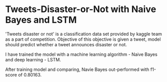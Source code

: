 # Tweets-Disaster-or-Not with Naive Bayes and LSTM
'Tweets disaster or not' is a classification data set provided by kaggle team as a part of competition. Objective of this objective is given a tweet, model should predict whether a tweet announces disaster or not.

I have trained the model with a machine learning algorithm - Naive Bayes and deep learning - LSTM.

After training model and comparing, Navie Bayes out-performed with f1-score of 0.80163.
